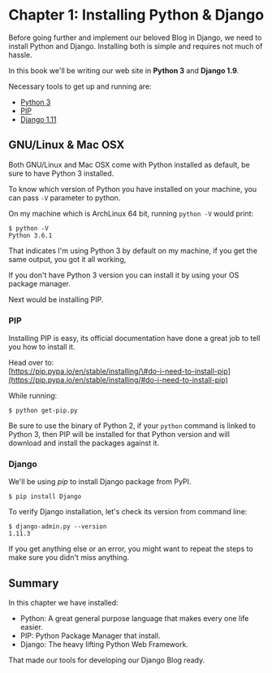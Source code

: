# Chapter 1: Installing Python & Django

Before going further and implement our beloved Blog in Django, we need to install Python and Django. Installing both is simple and requires not much of hassle.

In this book we'll be writing our web site in **Python 3** and **Django 1.9**.

Necessary tools to get up and running are:

* [Python 3](https://www.python.org/download/releases/3.0/)
* [PIP](https://pip.pypa.io/en/stable/)
* [Django 1.11](https://www.djangoproject.com/download/)

## GNU/Linux & Mac OSX

Both GNU/Linux and Mac OSX come with Python installed as default, be sure to have Python 3 installed.

To know which version of Python you have installed on your machine, you can pass `-V` parameter to python.

On my machine which is ArchLinux 64 bit, running `python -V` would print:

```
$ python -V
Python 3.6.1
```

That indicates I'm using Python 3 by default on my machine, if you get the same output, you got it all working,

If you don't have Python 3 version you can install it by using your OS package manager.

Next would be installing PIP.

### PIP

Installing PIP is easy, its official documentation have done a great job to tell you how to install it.

Head over to:  
[https://pip.pypa.io/en/stable/installing/\#do-i-need-to-install-pip](https://pip.pypa.io/en/stable/installing/#do-i-need-to-install-pip)

While running:

```
$ python get-pip.py
```

Be sure to use the binary of Python 2, if your `python` command is linked to Python 3, then PIP will be installed for that Python version and will download and install the packages against it.

### Django

We'll be using _pip_ to install Django package from PyPI.

```
$ pip install Django
```

To verify Django installation, let's check its version from command line:

```
$ django-admin.py --version
1.11.3
```

If you get anything else or an error, you might want to repeat the steps to make sure you didn't miss anything.

## Summary

In this chapter we have installed:

* Python: A great general purpose language that makes every one life easier.
* PIP: Python Package Manager that install.
* Django: The heavy lifting Python Web Framework.

That made our tools for developing our Django Blog ready.

